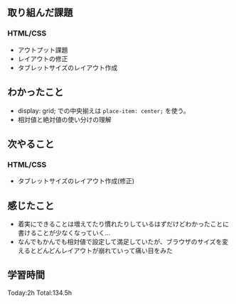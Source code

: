 ## 取り組んだ課題
### HTML/CSS
- アウトプット課題
- レイアウトの修正
- タブレットサイズのレイアウト作成
## わかったこと
- display: grid; での中央揃えは `place-item: center;` を使う。
- 相対値と絶対値の使い分けの理解
## 次やること
### HTML/CSS
- タブレットサイズのレイアウト作成(修正)
## 感じたこと
- 着実にできることは増えてたり慣れたりしているはずだけどわかったことに書けることが少なくなっていく...
- なんでもかんでも相対値で設定して満足していたが、ブラウザのサイズを変えるとどんどんレイアウトが崩れていって痛い目をみた
## 学習時間
Today:2h Total:134.5h